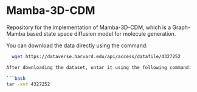 # Mamba-3D-CDM

Repository for the implementation of Mamba-3D-CDM, which is a Graph-Mamba based state space diffusion model for molecule generation.

You can download the data directly using the command:

 ```bash
   wget https://dataverse.harvard.edu/api/access/datafile/4327252

After downloading the dataset, untar it using the following command:

```bash
tar -xvf 4327252
